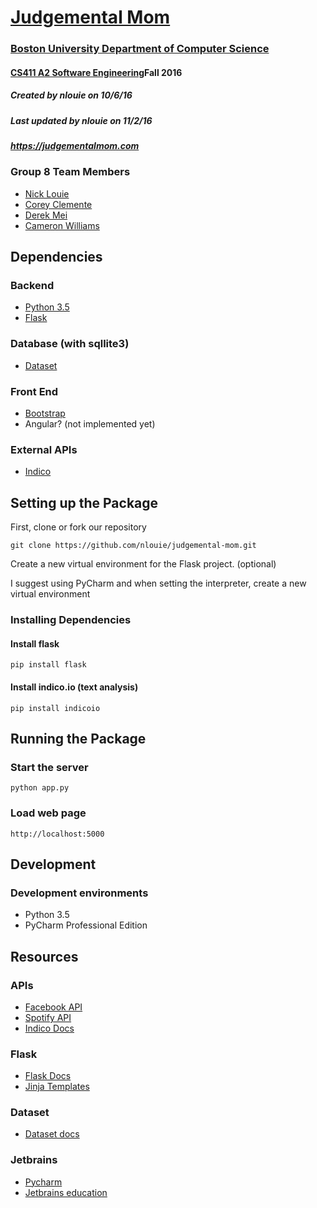 # [Judgemental Mom](https://judgementalmom.com)
### [Boston University Department of Computer Science](http://www.bu.edu/cs/)
#### [CS411 A2 Software Engineering](http://sites.bu.edu/perryd/cs411-software-engineering/)Fall 2016
##### Created by nlouie on 10/6/16
##### Last updated by nlouie on 11/2/16
##### https://judgementalmom.com

### Group 8 Team Members
- [Nick Louie](mailto:nlouie@bu.edu)
- [Corey Clemente](mailto:coreycle@bu.edu)
- [Derek Mei](mailto:dmei3010@bu.edu)
- [Cameron Williams](mailto:camwill@bu.edu)

## Dependencies

### Backend
- [Python 3.5](https://www.python.org/downloads/release/python-350/)
- [Flask](http://flask.pocoo.org)

### Database (with sqllite3)
- [Dataset](https://dataset.readthedocs.io/en/latest/)

### Front End
- [Bootstrap](http://getbootstrap.com/)
- Angular? (not implemented yet)

### External APIs
- [Indico](https://indico.io)

## Setting up the Package

First, clone or fork our repository 

```git clone https://github.com/nlouie/judgemental-mom.git```

Create a new virtual environment for the Flask project. (optional) 

I suggest using PyCharm and when setting the interpreter, create a new virtual environment

### Installing Dependencies

#### Install flask

```pip install flask```

####  Install indico.io (text analysis)

```pip install indicoio```


## Running the Package

###  Start the server 

``` python app.py ```

### Load web page

```http://localhost:5000```

## Development

### Development environments
- Python 3.5
- PyCharm Professional Edition

## Resources

### APIs
- [Facebook API](https://developers.facebook.com/)
- [Spotify API](https://developer.spotify.com/)
- [Indico Docs](https://indico.io/docs)

### Flask
- [Flask Docs](http://flask.pocoo.org/docs/)
- [Jinja Templates](http://jinja.pocoo.org/docs/dev/templates/)

### Dataset
- [Dataset docs](https://dataset.readthedocs.io/en/latest/)

### Jetbrains
- [Pycharm](https://www.jetbrains.com/pycharm/)
- [Jetbrains education](https://www.jetbrains.com/student/)